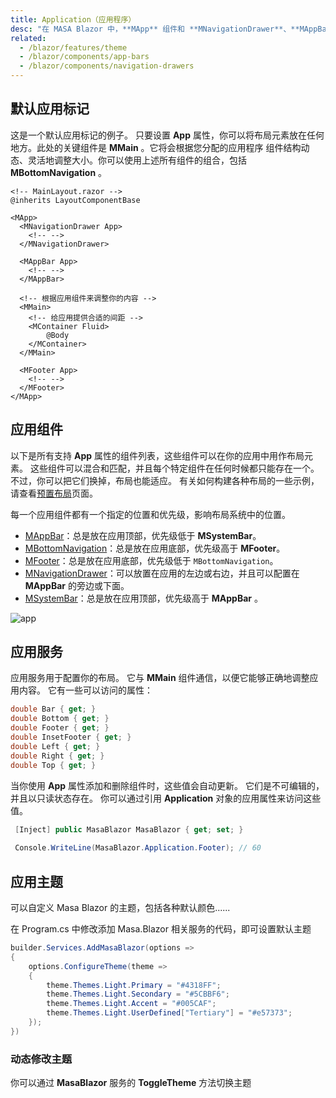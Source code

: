 ```yaml
---
title: Application（应用程序）
desc: "在 MASA Blazor 中，**MApp** 组件和 **MNavigationDrawer**、**MAppBar**、**MFooter** 等组件上的 App 属性，可以帮助你的应用围绕 **MMain** 组件进行适当的大小调整。这可以使你创建真正独特的界面，无需因管理布局尺寸而烦恼。 所有应用都需要 **MApp** 组件。 这是许多 MASA Blazor 组件和功能的挂载点，在确保它将默认的应用主题（Dark/Light）传递给子组件的同时还需要保证它在浏览器中对某些点击事件正确的跨浏览器支持。"
related:
  - /blazor/features/theme
  - /blazor/components/app-bars
  - /blazor/components/navigation-drawers
---
```


<app-alert type="error" content="为了让你的应用正常工作，你必须将其包裹在 **MApp** 组件中。 该组件是确保正确的跨浏览器兼容性的必要条件。 MASA Blazor 不支持在一个页面上有多个孤立的 
Masa.Blazor 实例。 **MApp** 可以存在于你的应用主体的任何地方，但是只能有一个，而且它必须是所有 MASA Blazor 组件的祖先节点。"></app-alert>

<app-alert type="info" content="如果你在应用中使用多个布局，你需要确保每个包含组件的根布局文件在其模板的根部有一个 **MApp**。"></app-alert>

## 默认应用标记

这是一个默认应用标记的例子。 只要设置 **App** 属性，你可以将布局元素放在任何地方。此处的关键组件是 **MMain** 。它将会根据您分配的应用程序
组件结构动态、灵活地调整大小。你可以使用上述所有组件的组合，包括 **MBottomNavigation** 。

```cshtml
<!-- MainLayout.razor -->
@inherits LayoutComponentBase

<MApp>
  <MNavigationDrawer App>
    <!-- -->
  </MNavigationDrawer>

  <MAppBar App>
    <!-- -->
  </MAppBar>

  <!-- 根据应用组件来调整你的内容 -->
  <MMain>
    <!-- 给应用提供合适的间距 -->
    <MContainer Fluid>
        @Body
    </MContainer>
  </MMain>

  <MFooter App>
    <!-- -->
  </MFooter>
</MApp>

```

<app-alert type="info" content="设置 `App` 属性会自动给布局元素设置 `position:fixed`。 如果你的应用程序需要一个绝对定位元素，你可以使用 `Absolute` 属性来覆盖这个功能。"></app-alert>

## 应用组件

以下是所有支持 **App** 属性的组件列表，这些组件可以在你的应用中用作布局元素。 这些组件可以混合和匹配，并且每个特定组件在任何时候都只能存在一个。 不过，你可以把它们换掉，布局也能适应。
有关如何构建各种布局的一些示例，请查看[预置布局](/blazor/getting-started/wireframes)页面。

每一个应用组件都有一个指定的位置和优先级，影响布局系统中的位置。

- [MAppBar](/blazor/components/app-bars)：总是放在应用顶部，优先级低于 **MSystemBar**。
- [MBottomNavigation](/blazor/components/bottom-navigation)：总是放在应用底部，优先级高于 **MFooter**。
- [MFooter](/blazor/components/footers)：总是放在应用底部，优先级低于 `MBottomNavigation`。
- [MNavigationDrawer](/blazor/components/navigation-drawers)：可以放置在应用的左边或右边，并且可以配置在 **MAppBar** 的旁边或下面。
- [MSystemBar](/blazor/components/system-bars)：总是放在应用顶部，优先级高于 **MAppBar** 。

![app](http://cdn.masastack.com/stack/doc/blazor/layouts/app.png)

## 应用服务

应用服务用于配置你的布局。 它与 **MMain** 组件通信，以便它能够正确地调整应用内容。 它有一些可以访问的属性：

```csharp
double Bar { get; }
double Bottom { get; }
double Footer { get; }
double InsetFooter { get; }
double Left { get; }
double Right { get; }
double Top { get; }
```

当你使用 **App** 属性添加和删除组件时，这些值会自动更新。 它们是不可编辑的，并且以只读状态存在。 你可以通过引用 **Application** 对象的应用属性来访问这些值。

```csharp
 [Inject] public MasaBlazor MasaBlazor { get; set; }
 
 Console.WriteLine(MasaBlazor.Application.Footer); // 60
```

<app-alert type="error" content="为了让你的应用正常工作，你必须将其包裹在 **MApp** 组件中。 该组件是确保正确的跨浏览器兼容性的必要条件。 MASA Blazor 不支持在一个页面上有多个孤立的 
Masa.Blazor 实例。 **MApp** 可以存在于你的应用主体的任何地方，但是只能有一个，而且它必须是所有 MASA Blazor 组件的祖先节点。"></app-alert>

## 应用主题

可以自定义 Masa Blazor 的主题，包括各种默认颜色......

在 Program.cs 中修改添加 Masa.Blazor 相关服务的代码，即可设置默认主题
```csharp
builder.Services.AddMasaBlazor(options =>
{
    options.ConfigureTheme(theme =>
    {
        theme.Themes.Light.Primary = "#4318FF";
        theme.Themes.Light.Secondary = "#5CBBF6";
        theme.Themes.Light.Accent = "#005CAF";
        theme.Themes.Light.UserDefined["Tertiary"] = "#e57373";
    });
})
```

### 动态修改主题

你可以通过 **MasaBlazor** 服务的 **ToggleTheme** 方法切换主题

<masa-example file="Examples.components.application.DynamicallyModifyTheme"></masa-example>